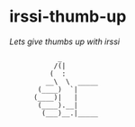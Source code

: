 # irssi-thumb-up
*Lets give thumbs up with irssi*

```
            _
           /(|
          (  :
         __\  \  _____
       (____)  `|
      (____)|   |
       (____).__|
        (___)__.|_____
```
